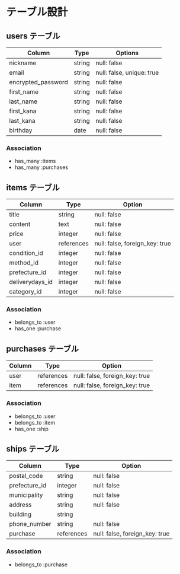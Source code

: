 # テーブル設計

## users テーブル

| Column               | Type            | Options                              |
| -------------------- | --------------- | ------------------------------------ |
| nickname             | string          | null: false                          |
| email                | string          | null: false, unique: true            |
| encrypted_password   | string          | null: false                          |
| first_name           | string          | null: false                          |
| last_name            | string          | null: false                          |
| first_kana           | string          | null: false                          |
| last_kana            | string          | null: false                          |
| birthday             | date            | null: false                          |

### Association

- has_many :items
- has_many :purchases

## items テーブル

| Column               | Type            | Option                               |
| -------------------- | --------------- | ------------------------------------ |
| title                | string          | null: false                          |
| content              | text            | null: false                          |
| price                | integer         | null: false                          |
| user                 | references      | null: false, foreign_key: true       |
| condition_id         | integer         | null: false                          |
| method_id            | integer         | null: false                          |
| prefecture_id        | integer         | null: false                          |
| deliverydays_id      | integer         | null: false                          |
| category_id          | integer         | null: false                          |

### Association

- belongs_to :user
- has_one :purchase

## purchases テーブル

| Column               | Type            | Option                               |
| -------------------- | --------------- | ------------------------------------ |
| user                 | references      | null: false, foreign_key: true       |
| item                 | references      | null: false, foreign_key: true       |

### Association

- belongs_to :user
- belongs_to :item
- has_one :ship

## ships テーブル

| Column               | Type            | Option                               |
| -------------------- | --------------- | ------------------------------------ |
| postal_code          | string          | null: false                          |
| prefecture_id        | integer         | null: false                          |
| municipality         | string          | null: false                          |
| address              | string          | null: false                          |
| building             | string          |                                      |
| phone_number         | string          | null: false                          |
| purchase             | references      | null: false, foreign_key: true       |

### Association

- belongs_to :purchase
